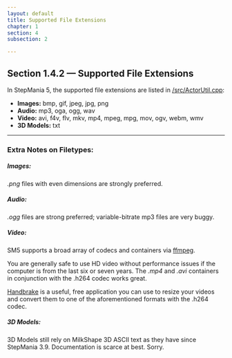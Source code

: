 ```yaml
---
layout: default
title: Supported File Extensions
chapter: 1
section: 4
subsection: 2

---
```



## Section 1.4.2 &mdash; Supported File Extensions

In StepMania 5, the supported file extensions are listed in [/src/ActorUtil.cpp](https://github.com/stepmania/stepmania/blob/master/src/ActorUtil.cpp):


+ **Images:** bmp, gif, jpeg, jpg, png
+ **Audio:** mp3, oga, ogg, wav
+ **Video:** avi, f4v, flv, mkv, mp4, mpeg, mpg, mov, ogv, webm, wmv
+ **3D Models:** txt


<hr>

### Extra Notes on Filetypes:

##### Images:
*.png* files with even dimensions are strongly preferred.

##### Audio:
 *.ogg* files are strong preferred; variable-bitrate mp3 files are very buggy.

##### Video:
SM5 supports a broad array of codecs and containers via [ffmpeg](https://www.ffmpeg.org/).

You are generally safe to use HD video without performance issues if the computer is from the last six or seven years. The *.mp4* and *.avi* containers in conjunction with the .h264 codec works great.

[Handbrake](https://handbrake.fr/) is a useful, free application you can use to resize your videos and convert them to one of the aforementioned formats with the .h264 codec.

##### 3D Models:
3D Models still rely on MilkShape 3D ASCII text as they have since StepMania 3.9.  Documentation is scarce at best.  Sorry.